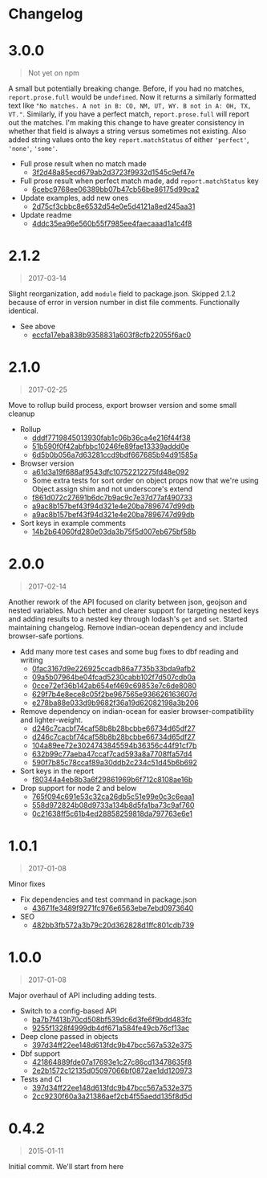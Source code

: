 Changelog
===

# 3.0.0

> Not yet on npm

A small but potentially breaking change. Before, if you had no matches, `report.prose.full` would be `undefined`. Now it returns a similarly formatted text like `"No matches. A not in B: CO, NM, UT, WY. B not in A: OH, TX, VT."`. Similarly, if you have a perfect match, `report.prose.full` will report out the matches. I'm making this change to have greater consistency in whether that field is always a string versus sometimes not existing. Also added string values onto the key `report.matchStatus` of either `'perfect'`, `'none'`, `'some'`.

* Full prose result when no match made
  * [3f2d48a85ecd679ab2d3723f9932d1545c9ef47e](https://github.com/mhkeller/joiner/commit/3f2d48a85ecd679ab2d3723f9932d1545c9ef47e)
* Full prose result when perfect match made, add `report.matchStatus` key
  * [6cebc9768ee06389bb07b47cb56be86175d99ca2](https://github.com/mhkeller/joiner/commit/6cebc9768ee06389bb07b47cb56be86175d99ca2)
* Update examples, add new ones
  * [2d75cf3cbbc8e6532d54e0e5d4121a8ed245aa31](https://github.com/mhkeller/joiner/commit/2d75cf3cbbc8e6532d54e0e5d4121a8ed245aa31)
* Update readme
  * [4ddc35ea96e560b55f7985ee4faecaaad1a1c4f8](https://github.com/mhkeller/joiner/commit/4ddc35ea96e560b55f7985ee4faecaaad1a1c4f8)

# 2.1.2

> 2017-03-14

Slight reorganization, add `module` field to package.json. Skipped 2.1.2 because of error in version number in dist file comments. Functionally identical.

* See above
  * [eccfa17eba838b9358831a603f8cfb22055f6ac0](https://github.com/mhkeller/joiner/commit/eccfa17eba838b9358831a603f8cfb22055f6ac0)

# 2.1.0

> 2017-02-25

Move to rollup build process, export browser version and some small cleanup

* Rollup
  * [dddf7719845013930fab1c06b36ca4e216f44f38](https://github.com/mhkeller/joiner/commit/dddf7719845013930fab1c06b36ca4e216f44f38)
  * [51b590f0f42abfbbc10246fe89fae13339addd0e](https://github.com/mhkeller/joiner/commit/51b590f0f42abfbbc10246fe89fae13339addd0e)
  * [6d5b0b056a7d63281ccd9bdf667685b94d91585a](https://github.com/mhkeller/joiner/commit/6d5b0b056a7d63281ccd9bdf667685b94d91585a)
* Browser version
  * [a61d3a19f688af9543dfc10752212275fd48e092](https://github.com/mhkeller/joiner/commit/a61d3a19f688af9543dfc10752212275fd48e092)
  * Some extra tests for sort order on object props now that we're using Object.assign shim and not underscore's extend
  * [f861d072c27691b6dc7b9ac9c7e37d77af490733](https://github.com/mhkeller/joiner/commit/f861d072c27691b6dc7b9ac9c7e37d77af490733)
  * [a9ac8b157bef43f94d321e4e20ba7896747d99db](https://github.com/mhkeller/joiner/commit/a9ac8b157bef43f94d321e4e20ba7896747d99db)
  * [a9ac8b157bef43f94d321e4e20ba7896747d99db](https://github.com/mhkeller/joiner/commit/a9ac8b157bef43f94d321e4e20ba7896747d99db)
* Sort keys in example comments
  * [14b2b64060fd280e03da3b75f5d007eb675bf58b](https://github.com/mhkeller/joiner/commit/14b2b64060fd280e03da3b75f5d007eb675bf58b)

# 2.0.0

> 2017-02-14

Another rework of the API focused on clarity between json, geojson and nested variables. Much better and clearer support for targeting nested keys and adding results to a nested key through lodash's `get` and `set`. Started maintaining changelog. Remove indian-ocean dependency and include browser-safe portions.

* Add many more test cases and some bug fixes to dbf reading and writing
  * [0fac3167d9e226925ccadb86a7735b33bda9afb2](https://github.com/mhkeller/joiner/commit/0fac3167d9e226925ccadb86a7735b33bda9afb2)
  * [09a5b07964be04fcad5230cabb102f7d507cdb0a](https://github.com/mhkeller/joiner/commit/09a5b07964be04fcad5230cabb102f7d507cdb0a)
  * [0cce72ef36b142ab654ef469c69853e7c6de8080](https://github.com/mhkeller/joiner/commit/0cce72ef36b142ab654ef469c69853e7c6de8080)
  * [629f7b4e8ece8c05f2be967565e936626163607d](https://github.com/mhkeller/joiner/commit/629f7b4e8ece8c05f2be967565e936626163607d)
  * [e278ba88e033d9b9682f36a19d62082198a3b206](https://github.com/mhkeller/joiner/commit/e278ba88e033d9b9682f36a19d62082198a3b206)
* Remove dependency on indian-ocean for easier browser-compatibility and lighter-weight.
  * [d246c7cacbf74caf58b8b28bcbbe66734d65df27](https://github.com/mhkeller/joiner/commit/d246c7cacbf74caf58b8b28bcbbe66734d65df27)
  * [d246c7cacbf74caf58b8b28bcbbe66734d65df27](https://github.com/mhkeller/joiner/commit/d246c7cacbf74caf58b8b28bcbbe66734d65df27)
  * [104a89ee72e3024743845594b36356c44f91cf7b](https://github.com/mhkeller/joiner/commit/104a89ee72e3024743845594b36356c44f91cf7b)
  * [632b99c77aeba47ccaf7cad593a8a7708ffa57d4](https://github.com/mhkeller/joiner/commit/632b99c77aeba47ccaf7cad593a8a7708ffa57d4)
  * [590f7b85c78ccaf89a30ddb2c234c51d45b6b692](https://github.com/mhkeller/joiner/commit/590f7b85c78ccaf89a30ddb2c234c51d45b6b692)
* Sort keys in the report
  * [f80344a4eb8b3a6f29861969b6f712c8108ae16b](https://github.com/mhkeller/joiner/commit/f80344a4eb8b3a6f29861969b6f712c8108ae16b)
* Drop support for node 2 and below
  * [765f094c691e53c32ca26db5c51e99e0c3c6eaa1](https://github.com/mhkeller/joiner/commit/765f094c691e53c32ca26db5c51e99e0c3c6eaa1)
  * [558d972824b08d9733a134b8d5fa1ba73c9af760](https://github.com/mhkeller/joiner/commit/558d972824b08d9733a134b8d5fa1ba73c9af760)
  * [0c21638ff5c61b4ed28858259818da797763e6e1](https://github.com/mhkeller/joiner/commit/0c21638ff5c61b4ed28858259818da797763e6e1)

# 1.0.1

> 2017-01-08

Minor fixes

* Fix dependencies and test command in package.json
  * [43671fe3489f9271fc976e6563ebe7ebd0973640](https://github.com/mhkeller/joiner/commit/43671fe3489f9271fc976e6563ebe7ebd0973640)
* SEO
  * [482bb3fb572a3b79c20d362828d1ffc801cdb739](https://github.com/mhkeller/joiner/commit/482bb3fb572a3b79c20d362828d1ffc801cdb739)


# 1.0.0

> 2017-01-08

Major overhaul of API including adding tests.

* Switch to a config-based API
  * [ba7b7f413b70cd508bf539dc6d3fe6f9bdd483fc](https://github.com/mhkeller/joiner/commit/ba7b7f413b70cd508bf539dc6d3fe6f9bdd483fc)
  * [9255f1328f4999db4df671a584fe49cb76cf13ac](https://github.com/mhkeller/joiner/commit/9255f1328f4999db4df671a584fe49cb76cf13ac)
* Deep clone passed in objects
  * [397d34ff22ee148d613fdc9b47bcc567a532e375](https://github.com/mhkeller/joiner/commit/397d34ff22ee148d613fdc9b47bcc567a532e375)
* Dbf support
  * [421864889fde07a17693e1c27c86cd13478635f8](https://github.com/mhkeller/joiner/commit/421864889fde07a17693e1c27c86cd13478635f8)
  * [2e2b1572c12135d05097066bf0872ae1dd120973](https://github.com/mhkeller/joiner/commit/2e2b1572c12135d05097066bf0872ae1dd120973)
* Tests and CI
  * [397d34ff22ee148d613fdc9b47bcc567a532e375](https://github.com/mhkeller/joiner/commit/397d34ff22ee148d613fdc9b47bcc567a532e375)
  * [2cc9230f60a3a21386aef2cb4f55aedd135f8d5d](https://github.com/mhkeller/joiner/commit/2cc9230f60a3a21386aef2cb4f55aedd135f8d5d)


# 0.4.2

> 2015-01-11

Initial commit. We'll start from here
